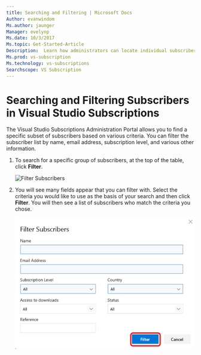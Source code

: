 ```yaml
---
title: Searching and Filtering | Microsoft Docs
Author: evanwindom
Ms.author: jaunger
Manager: evelynp
Ms.date: 10/3/2017
Ms.topic: Get-Started-Article
Description:  Learn how administrators can locate individual subscribers or groups in the Administrator Portal. 
Ms.prod: vs-subscription
Ms.technology: vs-subscriptions
Searchscope: VS Subscription
---
```


# Searching and Filtering Subscribers in Visual Studio Subscriptions
The Visual Studio Subscriptions Administration Portal allows you to find a specific subset of subscribers based on various criteria. You can filter the subscriber list by name, email address, subscription level, and various other information. 

1.  To search for a specific group of subscribers, at the top of the table, click **Filter**.

    ![Filter Subscribers](_img\edit-license\filter-list.png)

2.	You will see many fields appear that you can filter with. Select the criteria you would like to 
use as the basis of your search and then click **Filter**. You will then see a list of subscribers who match the criteria you chose.

    ![Find Subscribers](_img\search-filter\search-filter-find.png)

